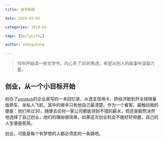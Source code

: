 ```yaml
---
title: 读书有感

date: 2019-03-03

categories: 2019-03

tags: [DailyLife,]

author: shengulong

---
```


> 19年开始读一些文学书，内心多了30的焦虑，希望从别人的故事中汲取力量。

## 创业，从一个小目标开始

创办了[`zendesk`](https://www.zendesk.com/)的企业家写的一本回忆录，从透支信用卡、挤经济舱到开全球限量版轿车、坐私人飞机，其中的艰辛只有他自己最清楚。作为一个看客，最触动我的便是：他们年过30，随便去任何一家公司都能领到不错的薪水，但还是毅然决然地选择了自己创业，他们的理由很简单，如果这次创业机会不能好好把握，自己的人生便是死局。

创业，可能是每个有梦想的人都必须走的一条路吧。

